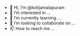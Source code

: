 - 👋 Hi, I’m @kotijamalapuram
- 👀 I’m interested in ...
- 🌱 I’m currently learning ...
- 💞️ I’m looking to collaborate on ...
- 📫 How to reach me ...

<!---
kotijamalapuram/kotijamalapuram is a ✨ special ✨ repository because its `README.md` (this file) appears on your GitHub profile.
You can click the Preview link to take a look at your changes.
--->
